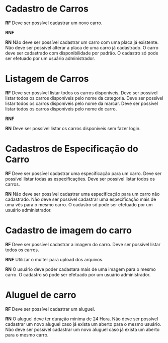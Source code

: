 # Cadastro de Carros

**RF** 
Deve ser possível cadastrar um novo carro.

**RNF**

**RN**
Não deve ser possível cadastrar um carro com uma placa já existente.
Não deve ser possível alterar a placa de uma carro já cadastrado.
O carro deve ser cadastrado com disponibilidade por padrão.
O cadastro só pode ser efetuado por um usuário administrador.

# Listagem de Carros 

**RF**
Deve ser possível listar todos os carros disponíveis.
Deve ser possível listar todos os carros disponíveis pelo nome da categoria.
Deve ser possível listar todos os carros disponíveis pelo nome da marcar.
Deve ser possível listar todos os carros disponíveis pelo nome do carro.

**RNF**

**RN**
Deve ser possível listar os carros disponíveis sem fazer login.


# Cadastros de Especificação do Carro

**RF**
Deve ser possível cadastrar uma especificação para um carro.
Deve ser possível listar todas as especificações.
Deve ser possível listar todos os carros.

**RN**
Não deve ser possível cadastrar uma especificação para um carro não cadastrado.
Não deve ser possível cadastrar uma especificação mais de uma vês para o mesmo carro.
O cadastro só pode ser efetuado por um usuário administrador.

# Cadastro de imagem do carro 

**RF**
Deve ser possível cadastrar a imagem do carro.
Deve ser possível listar todos os carros.

**RNF**
Utilizar o multer para upload dos arquivos.

**RN**
O usuário deve poder cadastara mais de uma imagem para o mesmo carro.
O cadastro só pode ser efetuado por um usuário administrador.

# Aluguel de carro

**RF**
Deve ser possível cadastrar um aluguel.


**RN**
O aluguel deve ter duração minima de 24 Hora.
Não deve ser possível cadastrar um novo aluguel caso já exista um aberto para o mesmo usuário.
Não deve ser possível cadastrar um novo aluguel caso já exista um aberto para o mesmo carro.


<!-- 

  # Como funciona a engenharia de requisitos

  **RF** => Requisitos Funcionais

  São as funções executadas pelo sistema. Ex.: O sistema vai possuir um cadastro de categorias

  **RNF** => Requisitos não Funcionais

  São conceitos não diretamente ligados as regras de negocio da aplicação. Ex.: Qual banco usar, Qual biblioteca usar, ...

  **RN** => Regras de Negocio

  Detalha de que forma os recursos decritos nos requisitos funcionais deverão ser. Ex.: Não será possivel cadastrar duas categorias com o mesmo nome, Não será possivel excluir uma categora em uso. 

-->